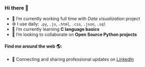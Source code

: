 ### Hi there 👋

<!--
**simkusr/simkusr** is a ✨ _special_ ✨ repository because its `README.md` (this file) appears on your GitHub profile.

Here are some ideas to get you started:

- 🔭 I’m currently working on ...
- 🌱 I’m currently learning ...
- 👯 I’m looking to collaborate on ...
- 🤔 I’m looking for help with ...
- 💬 Ask me about ...
- 📫 How to reach me: ...
- 😄 Pronouns: ...
- ⚡ Fun fact: ...

-->


- 🔭 I’m currently working full time with *Data visualization* project
- ⚙️  I use daily: `.py`, `.js`, `.html`, `.css`, `.json`, `.sql`
- 🌱 I’m currently learning **C language basics**
- 👯 I’m looking to collaborate on **Open Source Python projects**


#### Find me around the web 🌎:
- 💼 Connecting and sharing professional updates on <a href="https://www.linkedin.com/in/rolandas-simkus">LinkedIn</a>
